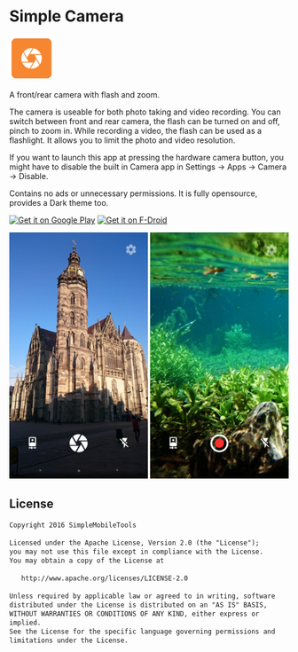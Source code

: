 # Simple Camera
<img alt="Logo" src="app/src/main/res/mipmap-xxxhdpi/launcher.png" width="80">

A front/rear camera with flash and zoom.

The camera is useable for both photo taking and video recording. You can switch between front and rear camera, the flash can be turned on and off, pinch to zoom in. While recording a video, the flash can be used as a flashlight. It allows you to limit the photo and video resolution.

If you want to launch this app at pressing the hardware camera button, you might have to disable the built in Camera app in Settings -> Apps -> Camera -> Disable.

Contains no ads or unnecessary permissions. It is fully opensource, provides a Dark theme too.

<a href='https://play.google.com/store/apps/details?id=com.simplemobiletools.camera'><img alt='Get it on Google Play' src='https://play.google.com/intl/en_us/badges/images/generic/en_badge_web_generic.png' height=60/></a>
<a href="https://f-droid.org/app/com.simplemobiletools.camera"><img src="https://f-droid.org/badge/get-it-on.png" alt="Get it on F-Droid" height="60"></a>

<img alt="App image" src="screenshots/app.jpg" width="250">
<img alt="App image" src="screenshots/app_2.jpg" width="250">

License
-------
    Copyright 2016 SimpleMobileTools
    
    Licensed under the Apache License, Version 2.0 (the "License");
    you may not use this file except in compliance with the License.
    You may obtain a copy of the License at
    
       http://www.apache.org/licenses/LICENSE-2.0
    
    Unless required by applicable law or agreed to in writing, software
    distributed under the License is distributed on an "AS IS" BASIS,
    WITHOUT WARRANTIES OR CONDITIONS OF ANY KIND, either express or implied.
    See the License for the specific language governing permissions and
    limitations under the License.
